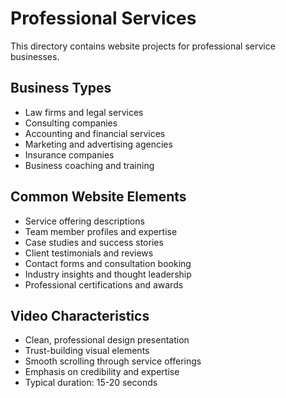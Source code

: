 # Professional Services

This directory contains website projects for professional service businesses.

## Business Types
- Law firms and legal services
- Consulting companies
- Accounting and financial services
- Marketing and advertising agencies
- Insurance companies
- Business coaching and training

## Common Website Elements
- Service offering descriptions
- Team member profiles and expertise
- Case studies and success stories
- Client testimonials and reviews
- Contact forms and consultation booking
- Industry insights and thought leadership
- Professional certifications and awards

## Video Characteristics
- Clean, professional design presentation
- Trust-building visual elements
- Smooth scrolling through service offerings
- Emphasis on credibility and expertise
- Typical duration: 15-20 seconds 